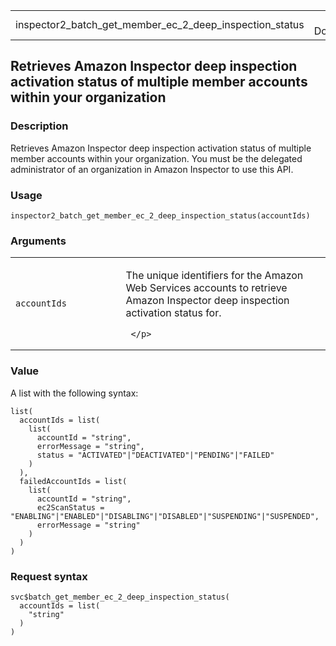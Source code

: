 <table style="width: 100%;">
<tbody>
<tr class="odd">
<td>inspector2_batch_get_member_ec_2_deep_inspection_status</td>
<td style="text-align: right;">R Documentation</td>
</tr>
</tbody>
</table>

## Retrieves Amazon Inspector deep inspection activation status of multiple member accounts within your organization

### Description

Retrieves Amazon Inspector deep inspection activation status of multiple
member accounts within your organization. You must be the delegated
administrator of an organization in Amazon Inspector to use this API.

### Usage

    inspector2_batch_get_member_ec_2_deep_inspection_status(accountIds)

### Arguments

<table>
<colgroup>
<col style="width: 35%" />
<col style="width: 65%" />
</colgroup>
<tbody>
<tr class="odd">
<td><code
id="inspector2_batch_get_member_ec_2_deep_inspection_status_:_accountIds">accountIds</code></td>
<td><p>The unique identifiers for the Amazon Web Services accounts to
retrieve Amazon Inspector deep inspection activation status for.</p>
<div class="sourceCode">
<pre><code> &lt;/p&gt;</code></pre>
</div></td>
</tr>
</tbody>
</table>

### Value

A list with the following syntax:

    list(
      accountIds = list(
        list(
          accountId = "string",
          errorMessage = "string",
          status = "ACTIVATED"|"DEACTIVATED"|"PENDING"|"FAILED"
        )
      ),
      failedAccountIds = list(
        list(
          accountId = "string",
          ec2ScanStatus = "ENABLING"|"ENABLED"|"DISABLING"|"DISABLED"|"SUSPENDING"|"SUSPENDED",
          errorMessage = "string"
        )
      )
    )

### Request syntax

    svc$batch_get_member_ec_2_deep_inspection_status(
      accountIds = list(
        "string"
      )
    )

